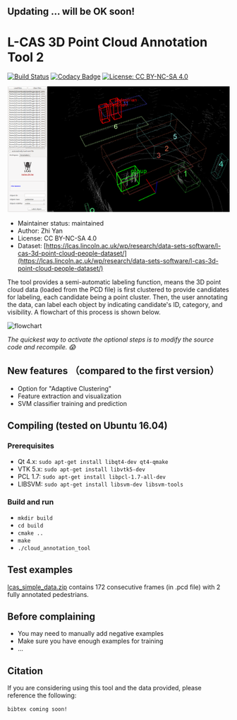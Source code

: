 ## Updating ... will be OK soon! ##

# L-CAS 3D Point Cloud Annotation Tool 2 #

[![Build Status](https://travis-ci.org/yzrobot/cloud_annotation_tool.svg?branch=master)](https://travis-ci.org/yzrobot/cloud_annotation_tool)
[![Codacy Badge](https://api.codacy.com/project/badge/Grade/ecd31982b8ef4e21b096d7ded0979bb8)](https://www.codacy.com/app/yzrobot/cloud_annotation_tool?utm_source=github.com&amp;utm_medium=referral&amp;utm_content=yzrobot/cloud_annotation_tool&amp;utm_campaign=Badge_Grade)
[![License: CC BY-NC-SA 4.0](https://img.shields.io/badge/License-CC%20BY--NC--SA%204.0-lightgrey.svg)](https://creativecommons.org/licenses/by-nc-sa/4.0/)

![screenshot](/images/screenshot.png)

* Maintainer status: maintained
* Author: Zhi Yan
* License: CC BY-NC-SA 4.0
* Dataset: [https://lcas.lincoln.ac.uk/wp/research/data-sets-software/l-cas-3d-point-cloud-people-dataset/](https://lcas.lincoln.ac.uk/wp/research/data-sets-software/l-cas-3d-point-cloud-people-dataset/)

The tool provides a semi-automatic labeling function, means the 3D point cloud data (loaded from the PCD file) is first clustered to provide candidates for labeling, each candidate being a point cluster. Then, the user annotating the data, can label each object by indicating candidate's ID, category, and visibility. A flowchart of this process is shown below.

![flowchart](/images/flowchart.png)

*The quickest way to activate the optional steps is to modify the source code and recompile. :scream:*

## New features （compared to the first version） ##

* Option for "Adaptive Clustering"
* Feature extraction and visualization
* SVM classifier training and prediction

## Compiling (tested on Ubuntu 16.04) ##

### Prerequisites ###

* Qt 4.x: `sudo apt-get install libqt4-dev qt4-qmake`
* VTK 5.x: `sudo apt-get install libvtk5-dev`
* PCL 1.7: `sudo apt-get install libpcl-1.7-all-dev`
* LIBSVM: `sudo apt-get install libsvm-dev libsvm-tools`

### Build and run ###

* `mkdir build`
* `cd build`
* `cmake ..`
* `make`
* `./cloud_annotation_tool`

## Test examples ##

[lcas_simple_data.zip](lcas_simple_data.zip) contains 172 consecutive frames (in .pcd file) with 2 fully annotated pedestrians.

## Before complaining ##

* You may need to manually add negative examples
* Make sure you have enough examples for training
* ...

## Citation ##

If you are considering using this tool and the data provided, please reference the following:

```
bibtex coming soon!
```
